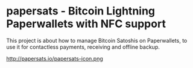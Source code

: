 # papersats - Bitcoin Lightning Paperwallets with NFC support

This project is about how to manage Bitcoin Satoshis on Paperwallets, to use it for contactless payments, receiving and offline backup.

http://papersats.io/papersats-icon.png
